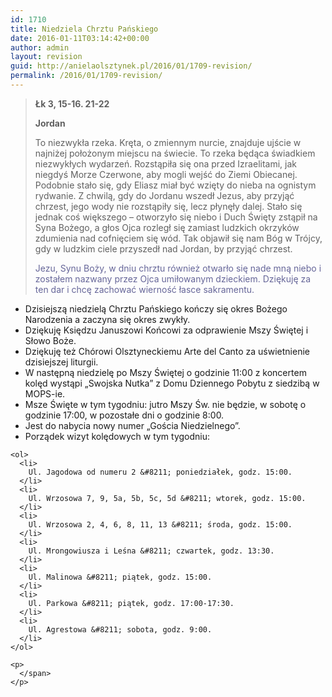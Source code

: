 ```yaml
---
id: 1710
title: Niedziela Chrztu Pańskiego
date: 2016-01-11T03:14:42+00:00
author: admin
layout: revision
guid: http://anielaolsztynek.pl/2016/01/1709-revision/
permalink: /2016/01/1709-revision/
---
```

> <p style="text-align: left;">
>   <strong>Łk 3, 15-16. 21-22</strong>
> </p>
> 
> <p style="text-align: left;">
>   <strong>Jordan</strong>
> </p>
> 
> <p style="text-align: left;">
>   To niezwykła rzeka. Kręta, o zmiennym nurcie, znajduje ujście w najniżej położonym miejscu na świecie. To rzeka będąca świadkiem niezwykłych wydarzeń. Rozstąpiła się ona przed Izraelitami, jak niegdyś Morze Czerwone, aby mogli wejść do Ziemi Obiecanej. Podobnie stało się, gdy Eliasz miał być wzięty do nieba na ognistym rydwanie. Z chwilą, gdy do Jordanu wszedł Jezus, aby przyjąć chrzest, jego wody nie rozstąpiły się, lecz płynęły dalej. Stało się jednak coś większego &#8211; otworzyło się niebo i Duch Święty zstąpił na Syna Bożego, a głos Ojca rozległ się zamiast ludzkich okrzyków zdumienia nad cofnięciem się wód. Tak objawił się nam Bóg w Trójcy, gdy w ludzkim ciele przyszedł nad Jordan, by przyjąć chrzest.
> </p>
> 
> <p style="text-align: left;">
>   <span style="color: #666699;">Jezu, Synu Boży, w dniu chrztu również otwarło się nade mną niebo i zostałem nazwany przez Ojca umiłowanym dzieckiem. Dziękuję za ten dar i chcę zachować wierność łasce sakramentu.</span>
> </p>
> 
> <p style="text-align: left;">
>   </blockquote> 
>   
>   <ul>
>     <li>
>       Dzisiejszą niedzielą Chrztu Pańskiego kończy się okres Bożego Narodzenia a zaczyna się okres zwykły.
>     </li>
>     <li>
>       Dziękuję Księdzu Januszowi Końcowi za odprawienie Mszy Świętej i Słowo Boże.
>     </li>
>     <li>
>       Dziękuję też Chórowi Olsztyneckiemu Arte del Canto za uświetnienie dzisiejszej liturgii.
>     </li>
>     <li>
>       W następną niedzielę po Mszy Świętej o godzinie 11:00 z koncertem kolęd wystąpi &#8222;Swojska Nutka&#8221; z Domu Dziennego Pobytu z siedzibą w MOPS-ie.
>     </li>
>     <li>
>       Msze Święte w tym tygodniu: jutro Mszy Św. nie będzie, w sobotę o godzinie 17:00, w pozostałe dni o godzinie 8:00.
>     </li>
>     <li>
>       Jest do nabycia nowy numer &#8222;Gościa Niedzielnego&#8221;.
>     </li>
>     <li>
>       Porządek wizyt kolędowych w tym tygodniu:
>     </li>
>   </ul>
>   
>   <p>
>     <span style="font-size: 16px;"></p> 
>     
>     <ol>
>       <li>
>         Ul. Jagodowa od numeru 2 &#8211; poniedziałek, godz. 15:00.
>       </li>
>       <li>
>         Ul. Wrzosowa 7, 9, 5a, 5b, 5c, 5d &#8211; wtorek, godz. 15:00.
>       </li>
>       <li>
>         Ul. Wrzosowa 2, 4, 6, 8, 11, 13 &#8211; środa, godz. 15:00.
>       </li>
>       <li>
>         Ul. Mrongowiusza i Leśna &#8211; czwartek, godz. 13:30.
>       </li>
>       <li>
>         Ul. Malinowa &#8211; piątek, godz. 15:00.
>       </li>
>       <li>
>         Ul. Parkowa &#8211; piątek, godz. 17:00-17:30.
>       </li>
>       <li>
>         Ul. Agrestowa &#8211; sobota, godz. 9:00.
>       </li>
>     </ol>
>     
>     <p>
>       </span>
>     </p>